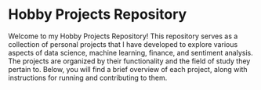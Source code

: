 # Hobby Projects Repository

Welcome to my Hobby Projects Repository! This repository serves as a collection of personal projects that I have developed to explore various aspects of data science, machine learning, finance, and sentiment analysis. The projects are organized by their functionality and the field of study they pertain to. Below, you will find a brief overview of each project, along with instructions for running and contributing to them.

